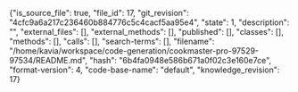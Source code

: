 {"is_source_file": true, "file_id": 17, "git_revision": "4cfc9a6a217c236460b884776c5c4cacf5aa95e4", "state": 1, "description": "", "external_files": [], "external_methods": [], "published": [], "classes": [], "methods": [], "calls": [], "search-terms": [], "filename": "/home/kavia/workspace/code-generation/cookmaster-pro-97529-97534/README.md", "hash": "6b4fa0948e586b671a0f02c3e160e7ce", "format-version": 4, "code-base-name": "default", "knowledge_revision": 17}